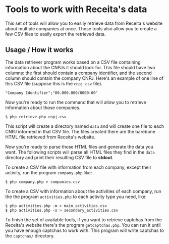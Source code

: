 Tools to work with Receita's data
=================================

This set of tools will allow you to easily retrieve data from Receita's website
about multiple companies at once. Those tools also allow you to create a few CSV
files to easily export the retrieved data.

Usage / How it works
--------------------

The data retriever program works based on a CSV file containing information
about the CNPJs it should look for. This file should have two columns: the first
should contain a company identifier, and the second column should contain the
company CNPJ. Here's an example of one line of this CSV file (suppose this is
the `cnpj.csv` file).

    "Company Identifier";"00.000.000/0000-00"

Now you're ready to run the command that will allow you to retrieve information
about those companies.

    $ php retrieve.php cnpj.csv

This script will create a directory named `data` and will create one file to
each CNPJ informed in that CSV file. The files created there are the barebone
HTML file retrieved from Receita's website.

Now you're ready to parse those HTML files and generate the data you want. The
following scripts will parse all HTML files they find in the `data` directory
and print their resulting CSV file to **stdout**.

To create a CSV file with information from each company, except their activity, run
the program `company.php` like:

    $ php company.php > companies.csv

To create a CSV with information about the activities of each company, run the
the program `activities.php` to each activity type you need, like:

    $ php activities.php -m > main_activities.csv
    $ php activities.php -s > secondary_activities.csv

To finish the set of available tools, if you want to retrieve captchas from the
Receita's website there's the program `getcaptchas.php`. You can run it until
you have enough captchas to work with. This program will write captchas to the
`captchas/` directory.
